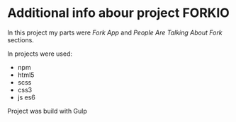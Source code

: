 # Additional info abour project FORKIO

In this project my parts were *Fork App* and *People Are Talking About Fork* sections. 

In projects were used: 
 - npm 
 - html5
 - scss
 - css3
 - js es6

Project was build with Gulp
